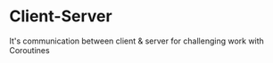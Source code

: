 # Client-Server
It's communication between client &amp; server for challenging work with Coroutines
